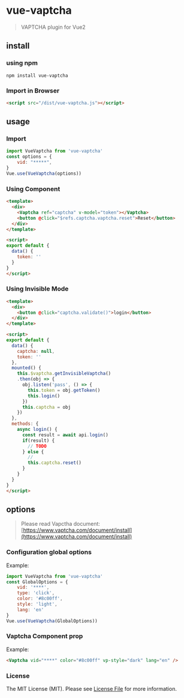 # vue-vaptcha

> VAPTCHA plugin for Vue2

## install

### using npm

```shell
npm install vue-vaptcha
```

### Import in Browser

```html
<script src="/dist/vue-vaptcha.js"></script>
```



## usage

### Import
```javascript
import VueVaptcha from 'vue-vaptcha'
const options = {
    vid: "*****",
}
Vue.use(VueVaptcha(options))
```

### Using Component

```html
<template>
  <div>
    <Vaptcha ref="captcha" v-model="token"></Vaptcha>
    <button @click="$refs.captcha.vaptcha.reset">Reset</button>
  </div>
</template>

<script>
export default {
  data() {
    token: ''
  }
}
</script>
```

### Using Invisible Mode

```html
<template>
  <div>
    <button @click="captcha.validate()">login</button>
  </div>
</template>

<script>
export default {
  data() {
    captcha: null,
    token: ''
  },
  mounted() {
    this.$vaptcha.getInvisibleVaptcha()
    .then(obj => {
      obj.listen('pass', () => {
        this.token = obj.getToken()
        this.login()
      })
      this.captcha = obj
    })
  },
  methods: {
    async login() {
      const result = await api.login()
      if(result) {
        // TODO
      } else {
        //
        this.captcha.reset()
      }
    }
  }
}
</script>
```

## options

>  Please read Vapctha document: [https://www.vaptcha.com/document/install](https://www.vaptcha.com/document/install)

### Configuration global options

Example: 

```javascript
import VueVaptcha from 'vue-vaptcha'
const GlobalOptions = {
    vid: '****',
    type: 'click',
    color: '#8c00ff',
    style: 'light',
    lang: 'en'
}
Vue.use(VueVaptcha(GlobalOptions))
```

### Vaptcha Component prop

Example: 

```html
<Vaptcha vid="****" color="#8c00ff" vp-style="dark" lang="en" />
```

### License

The MIT License (MIT). Please see [License File](https://github.com/mazhaolin/vue-vaptcha/blob/master/LICENSE.MD) for more information.
